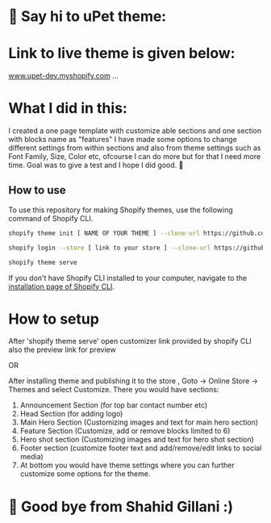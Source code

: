 # :wave: Say hi to uPet theme:
# Link to live theme is given below:
www.upet-dev.myshopify.com
...
# What I did in this:
I created a one page template with customize able sections and one section with blocks name as  "features"
I have made some options to change different settings from within sections and also from theme settings such as Font Family, Size, Color etc, ofcourse I can do more but for that I need more time. Goal was to give a test and I hope I did good. 	:crossed_fingers:
 

## How to use

To use this repository for making Shopify themes, use the following command of Shopify CLI.
```sh
shopify theme init [ NAME OF YOUR THEME ] --clone-url https://github.com/sibshahz/upet
```

```sh
shopify login --store [ link to your store ] --clone-url https://github.com/sibshahz/upet
```

```sh
shopify theme serve
```

If you don't have Shopify CLI installed to your computer, navigate to the [installation page of Shopify CLI](https://shopify.dev/themes/tools/cli/installation).

# How to setup
After 'shopify theme serve' open customizer link provided by shopify CLI also the preview link for preview

OR

After installing theme and publishing it to the store , Goto -> Online Store -> Themes and select Customize.
There you would have sections:

1. Announcement Section (for top bar contact number etc)
2. Head Section (for adding logo)
3. Main Hero Section (Customizing images and text for main hero section)
4. Feature Section (Customize, add or remove blocks limited to 6)
5. Hero shot section (Customizing images and text for hero shot section)
6. Footer section (customize footer text and add/remove/edit links to social media)
7. At bottom you would have theme settings where you can further customize some options for the theme.

# :wave: Good bye from Shahid Gillani :) 

